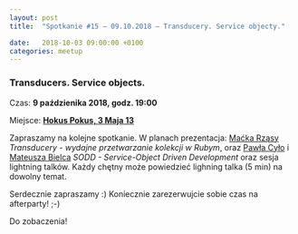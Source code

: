 ```yaml
---
layout: post
title:  "Spotkanie #15 – 09.10.2018 – Transducery. Service objecty."

date:   2018-10-03 09:00:00 +0100
categories: meetup
---
```


### Transducers. Service objects.

Czas: **9 paździenika 2018, godz. 19:00**

Miejsce: **[Hokus Pokus, 3 Maja 13](https://goo.gl/maps/MVZbt2tpW862)**

Zapraszamy na kolejne spotkanie. W planach prezentacja: [Maćka Rząsy](https://twitter.com/mjrzasa) _Transducery - wydajne przetwarzanie kolekcji w Rubym_, oraz [Pawła Cyło](https://twitter.com/PawelCylo) i [Mateusza Bielca](https://twitter.com/mbie) _SODD - Service-Object Driven Development_ oraz sesja lightning talków. Każdy chętny może powiedzieć lighning talka (5 min) na dowolny temat.

Serdecznie zapraszamy :) Koniecznie zarezerwujcie sobie czas na afterparty! ;-)

Do zobaczenia!
